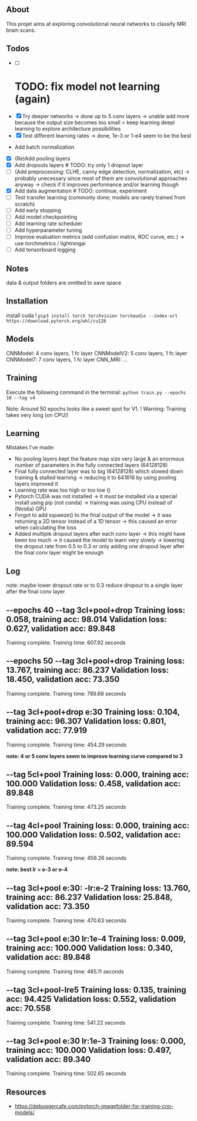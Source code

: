 ## About

This projet aims at exploring convolutional neural networks to classify MRI brain scans.

## Todos

- [ ] # TODO: fix model not learning (again)
- [x] Try deeper networks &rarr; done up to 5 conv layers &rarr; unable add more because the output size becomes too small > keep learning deepl learning to explore architecture possibilities
- [x] Test different learning rates &rarr; done, 1e-3 or 1-e4 seem to be the best
- Add batch normalization
- [x] (Re)Add pooling layers
- [x] Add dropouts layers # TODO: try only 1 dropout layer
- [ ] (Add preprocessing: CLHE, canny edge detection, normalization, etc) &rarr; probably unecessary since most of them are convolutional approaches anyway &rarr; check if it improves performance and/or learning though
- [x] Add data augmentation # TODO: continue, experiment
- [ ] Test transfer learning (commonly done; models are rarely trained from scratch)
- [ ] Add early stopping
- [ ] Add model checkpointing
- [ ] Add learning rate scheduler
- [ ] Add hyperparameter tuning
- [ ] Improve evaluation metrics (add confusion matrix, ROC curve, etc.) &rarr; use torchmetrics / lightningai
- [ ] Add tensorboard logging

## Notes

data & output folders are omitted to save space

## Installation

install cuda !
`pip3 install torch torchvision torchaudio --index-url https://download.pytorch.org/whl/cu128`

## Models

CNNModel: 4 conv layers, 1 fc layer
CNNModelV2: 5 conv layers, 1 fc layer
CNNModel7: 7 conv layers, 1 fc layer
CNN_MRI: ...

## Training

Execute the following command in the terminal:
`python train.py --epochs 10 --tag v4`

Note: Around 50 epochs looks like a sweet spot for V1.
! Warning: Training takes very long (on CPU)!

## Learning

Mistakes I've made:
- No pooling layers kept the feature map size very large & an enormous number of parameters in the fully connected layers (64*128*128)
- Final fully connected layer was to big (64*128*128) which slowed down training & stalled learning &rarr; reducing it to 64*16*16 by using pooling layers improved it
- Learning rate was too high or too low ()
- Pytorch CUDA was not installed &rarr; it must be installed via a special install using pip (not conda) &rarr; training was using CPU instead of (Nvidia) GPU
- Forgot to add squeeze() to the final output of the model &rarr; it was returning a 2D tensor instead of a 1D tensor &rarr; this caused an error when calculating the loss
- Added multiple dropout layers after each conv layer &rarr; this might have been too much &rarr; it caused the model to learn very slowly &rarr; lowering the dropout rate from 0.5 to 0.3 or only adding one dropout layer after the final conv layer might be enough


## Log

note: maybe lower dropout rate or to 0.3 reduce dropout to a single layer after the final conv layer

--epochs 40 --tag 3cl+pool+drop
Training loss: 0.058, training acc: 98.014
Validation loss: 0.627, validation acc: 89.848
--------------------------------------------------
Training complete.
Training time: 607.92 seconds

--epochs 50 --tag 3cl+pool+drop
Training loss: 13.767, training acc: 86.237
Validation loss: 18.450, validation acc: 73.350
--------------------------------------------------
Training complete.
Training time: 789.68 seconds

--tag 3cl+pool+drop e:30
Training loss: 0.104, training acc: 96.307
Validation loss: 0.801, validation acc: 77.919
--------------------------------------------------
Training complete.
Training time: 454.29 seconds

**note: 4 or 5 conv layers seem to improve learning curve compared to 3**

--tag 5cl+pool
Training loss: 0.000, training acc: 100.000
Validation loss: 0.458, validation acc: 89.848
--------------------------------------------------
Training complete.
Training time: 473.25 seconds

--tag 4cl+pool
Training loss: 0.000, training acc: 100.000
Validation loss: 0.502, validation acc: 89.594
--------------------------------------------------
Training complete.
Training time: 459.26 seconds

**note: best lr = e-3 or e-4**

--tag 3cl+pool e:30: -lr:e-2 
Training loss: 13.760, training acc: 86.237
Validation loss: 25.848, validation acc: 73.350
--------------------------------------------------
Training complete.
Training time: 470.63 seconds

--tag 3cl+pool e:30 lr:1e-4
Training loss: 0.009, training acc: 100.000
Validation loss: 0.340, validation acc: 89.848
--------------------------------------------------
Training complete.
Training time: 465.11 seconds

--tag 3cl+pool-lre5
Training loss: 0.135, training acc: 94.425
Validation loss: 0.552, validation acc: 70.558
--------------------------------------------------
Training complete.
Training time: 541.22 seconds

--tag 3cl+pool e:30 lr:1e-3
Training loss: 0.000, training acc: 100.000
Validation loss: 0.497, validation acc: 89.340
--------------------------------------------------
Training complete.
Training time: 502.65 seconds

## Resources

- https://debuggercafe.com/pytorch-imagefolder-for-training-cnn-models/
